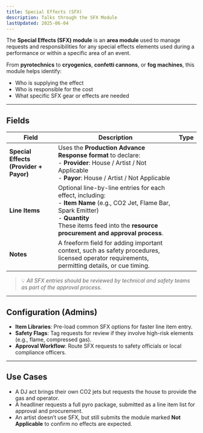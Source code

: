 ```yaml
---
title: Special Effects (SFX)
description: Talks through the SFX Module
lastUpdated: 2025-06-04
---
```


The **Special Effects (SFX) module** is an **area module** used to manage requests and responsibilities for any special effects elements used during a performance or within a specific area of an event.

From **pyrotechnics** to **cryogenics**, **confetti cannons**, or **fog machines**, this module helps identify:

- Who is supplying the effect
- Who is responsible for the cost
- What specific SFX gear or effects are needed

---

## Fields

| Field                                  | Description                                                                                                                                                                                                                | Type |
| -------------------------------------- | -------------------------------------------------------------------------------------------------------------------------------------------------------------------------------------------------------------------------- | ---- |
| **Special Effects (Provider + Payor)** | Uses the **Production Advance Response format** to declare: <br> - **Provider**: House / Artist / Not Applicable <br> - **Payor**: House / Artist / Not Applicable                                                         |      |
| **Line Items**                         | Optional line-by-line entries for each effect, including: <br> - **Item Name** (e.g., CO2 Jet, Flame Bar, Spark Emitter) <br> - **Quantity** <br> These items feed into the **resource procurement and approval process**. |      |
| **Notes**                              | A freeform field for adding important context, such as safety procedures, licensed operator requirements, permitting details, or cue timing.                                                                               |      |

> 💡 _All SFX entries should be reviewed by technical and safety teams as part of the approval process._

---

## Configuration (Admins)

- **Item Libraries**: Pre-load common SFX options for faster line item entry.
- **Safety Flags**: Tag requests for review if they involve high-risk elements (e.g., flame, compressed gas).
- **Approval Workflow**: Route SFX requests to safety officials or local compliance officers.

---

## Use Cases

- A DJ act brings their own CO2 jets but requests the house to provide the gas and operator.
- A headliner requests a full pyro package, submitted as a line item list for approval and procurement.
- An artist doesn’t use SFX, but still submits the module marked **Not Applicable** to confirm no effects are expected.
